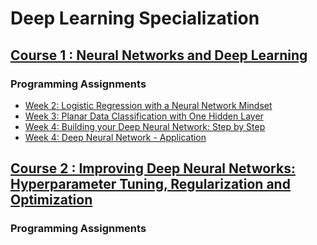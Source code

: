 # Deep Learning Specialization

## [Course 1 : Neural Networks and Deep Learning](https://www.coursera.org/learn/neural-networks-deep-learning/home/week/1)

### Programming Assignments

- [Week 2: Logistic Regression with a Neural Network Mindset](https://github.com/NouraAlgohary/Deep-Learning-Specialization/blob/main/C1%20-%20Neural%20Networks%20and%20Deep%20Learning/W2%20-%20Logistic_Regression_with_a_Neural_Network_mindset.ipynb)
- [Week 3: Planar Data Classification with One Hidden Layer](https://github.com/NouraAlgohary/Deep-Learning-Specialization/blob/main/C1%20-%20Neural%20Networks%20and%20Deep%20Learning/W3%20-%20Planar_data_classification_with_one_hidden_layer.ipynb)
- [Week 4: Building your Deep Neural Network: Step by Step](https://github.com/NouraAlgohary/Deep-Learning-Specialization/blob/main/C1%20-%20Neural%20Networks%20and%20Deep%20Learning/W4%20-%20Building_your_Deep_Neural_Network_Step_by_Step.ipynb)
- [Week 4: Deep Neural Network - Application](https://github.com/NouraAlgohary/Deep-Learning-Specialization/blob/main/C1%20-%20Neural%20Networks%20and%20Deep%20Learning/W4%20-%20Deep%20Neural%20Network%20-%20Application.ipynb)


## [Course 2 : Improving Deep Neural Networks: Hyperparameter Tuning, Regularization and Optimization](https://www.coursera.org/learn/deep-neural-network/home/week/1)

### Programming Assignments
